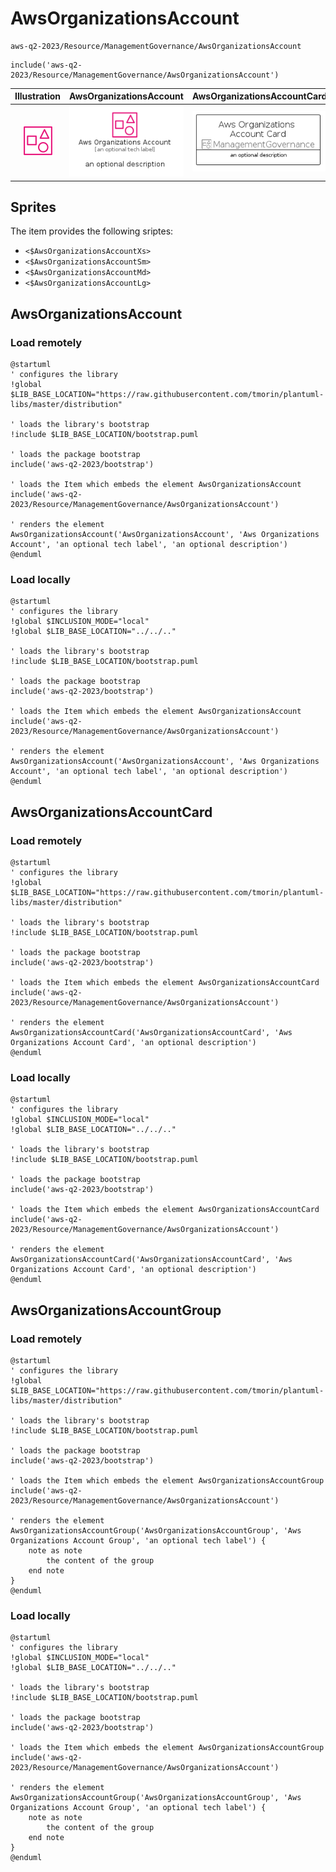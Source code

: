 # AwsOrganizationsAccount


```text
aws-q2-2023/Resource/ManagementGovernance/AwsOrganizationsAccount
```

```text
include('aws-q2-2023/Resource/ManagementGovernance/AwsOrganizationsAccount')
```



| Illustration | AwsOrganizationsAccount | AwsOrganizationsAccountCard | AwsOrganizationsAccountGroup |
| :---: | :---: | :---: | :---: |
| ![illustration for Illustration](../../../aws-q2-2023/Resource/ManagementGovernance/AwsOrganizationsAccount.png) | ![illustration for AwsOrganizationsAccount](../../../aws-q2-2023/Resource/ManagementGovernance/AwsOrganizationsAccount.Local.png) | ![illustration for AwsOrganizationsAccountCard](../../../aws-q2-2023/Resource/ManagementGovernance/AwsOrganizationsAccountCard.Local.png) | ![illustration for AwsOrganizationsAccountGroup](../../../aws-q2-2023/Resource/ManagementGovernance/AwsOrganizationsAccountGroup.Local.png) |



## Sprites
The item provides the following sriptes:

- `<$AwsOrganizationsAccountXs>`
- `<$AwsOrganizationsAccountSm>`
- `<$AwsOrganizationsAccountMd>`
- `<$AwsOrganizationsAccountLg>`





## AwsOrganizationsAccount

### Load remotely
```plantuml
@startuml
' configures the library
!global $LIB_BASE_LOCATION="https://raw.githubusercontent.com/tmorin/plantuml-libs/master/distribution"

' loads the library's bootstrap
!include $LIB_BASE_LOCATION/bootstrap.puml

' loads the package bootstrap
include('aws-q2-2023/bootstrap')

' loads the Item which embeds the element AwsOrganizationsAccount
include('aws-q2-2023/Resource/ManagementGovernance/AwsOrganizationsAccount')

' renders the element
AwsOrganizationsAccount('AwsOrganizationsAccount', 'Aws Organizations Account', 'an optional tech label', 'an optional description')
@enduml
```

### Load locally
```plantuml
@startuml
' configures the library
!global $INCLUSION_MODE="local"
!global $LIB_BASE_LOCATION="../../.."

' loads the library's bootstrap
!include $LIB_BASE_LOCATION/bootstrap.puml

' loads the package bootstrap
include('aws-q2-2023/bootstrap')

' loads the Item which embeds the element AwsOrganizationsAccount
include('aws-q2-2023/Resource/ManagementGovernance/AwsOrganizationsAccount')

' renders the element
AwsOrganizationsAccount('AwsOrganizationsAccount', 'Aws Organizations Account', 'an optional tech label', 'an optional description')
@enduml
```

## AwsOrganizationsAccountCard

### Load remotely
```plantuml
@startuml
' configures the library
!global $LIB_BASE_LOCATION="https://raw.githubusercontent.com/tmorin/plantuml-libs/master/distribution"

' loads the library's bootstrap
!include $LIB_BASE_LOCATION/bootstrap.puml

' loads the package bootstrap
include('aws-q2-2023/bootstrap')

' loads the Item which embeds the element AwsOrganizationsAccountCard
include('aws-q2-2023/Resource/ManagementGovernance/AwsOrganizationsAccount')

' renders the element
AwsOrganizationsAccountCard('AwsOrganizationsAccountCard', 'Aws Organizations Account Card', 'an optional description')
@enduml
```

### Load locally
```plantuml
@startuml
' configures the library
!global $INCLUSION_MODE="local"
!global $LIB_BASE_LOCATION="../../.."

' loads the library's bootstrap
!include $LIB_BASE_LOCATION/bootstrap.puml

' loads the package bootstrap
include('aws-q2-2023/bootstrap')

' loads the Item which embeds the element AwsOrganizationsAccountCard
include('aws-q2-2023/Resource/ManagementGovernance/AwsOrganizationsAccount')

' renders the element
AwsOrganizationsAccountCard('AwsOrganizationsAccountCard', 'Aws Organizations Account Card', 'an optional description')
@enduml
```

## AwsOrganizationsAccountGroup

### Load remotely
```plantuml
@startuml
' configures the library
!global $LIB_BASE_LOCATION="https://raw.githubusercontent.com/tmorin/plantuml-libs/master/distribution"

' loads the library's bootstrap
!include $LIB_BASE_LOCATION/bootstrap.puml

' loads the package bootstrap
include('aws-q2-2023/bootstrap')

' loads the Item which embeds the element AwsOrganizationsAccountGroup
include('aws-q2-2023/Resource/ManagementGovernance/AwsOrganizationsAccount')

' renders the element
AwsOrganizationsAccountGroup('AwsOrganizationsAccountGroup', 'Aws Organizations Account Group', 'an optional tech label') {
    note as note
        the content of the group
    end note
}
@enduml
```

### Load locally
```plantuml
@startuml
' configures the library
!global $INCLUSION_MODE="local"
!global $LIB_BASE_LOCATION="../../.."

' loads the library's bootstrap
!include $LIB_BASE_LOCATION/bootstrap.puml

' loads the package bootstrap
include('aws-q2-2023/bootstrap')

' loads the Item which embeds the element AwsOrganizationsAccountGroup
include('aws-q2-2023/Resource/ManagementGovernance/AwsOrganizationsAccount')

' renders the element
AwsOrganizationsAccountGroup('AwsOrganizationsAccountGroup', 'Aws Organizations Account Group', 'an optional tech label') {
    note as note
        the content of the group
    end note
}
@enduml
```

